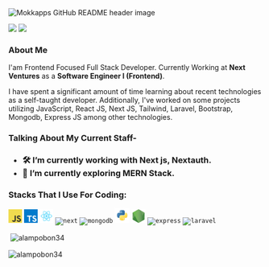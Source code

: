 <img src="https://i.ibb.co/1ZtKm7f/header.png" alt="Mokkapps GitHub README header image">

<p>
<a href="https://www.linkedin.com/in/alam-430103174"><img src="https://img.shields.io/badge/linkedin-%230077B5.svg?&style=for-the-badge&logo=linkedin&logoColor=white" height=25></a>
<a href="https://www.youtube.com/@alampobon6190"><img src="https://img.shields.io/badge/youtube-%2312100E.svg?&style=for-the-badge&logo=youtube&logoColor=white" height=25></a>
</p>
<h3>About Me</h3>
<p>I'am Frontend Focused Full Stack Developer. Currently Working at <strong>Next Ventures</strong> as a <strong>Software Engineer I (Frontend)</strong>.</p>
<p>I have spent a significant amount of time learning about recent technologies as a self-taught developer. Additionally, I've worked on some projects utilizing JavaScript, React JS, Next JS, Tailwind, Laravel, Bootstrap, Mongodb, Express JS among other technologies.</p>

<h3>Talking About My Current Staff-<h3>

<ul>
    <li>🛠   I’m currently working with Next js, Nextauth.</li>
    <li>🚀   I’m currently exploring MERN Stack.</li>
</ul>

### Stacks That I Use For Coding:

<code><img height="27" src="https://raw.githubusercontent.com/github/explore/80688e429a7d4ef2fca1e82350fe8e3517d3494d/topics/javascript/javascript.png" alt="javascript"></code>
<code><img height="27" src="https://raw.githubusercontent.com/github/explore/80688e429a7d4ef2fca1e82350fe8e3517d3494d/topics/typescript/typescript.png" alt="typescript"></code>
<code><img height="27" src="https://raw.githubusercontent.com/github/explore/80688e429a7d4ef2fca1e82350fe8e3517d3494d/topics/react/react.png" alt="react"></code>
<code><img height="27" src="https://static-00.iconduck.com/assets.00/nextjs-icon-2048x1234-pqycciiu.png" alt="next"></code>
<code><img height="27" src="https://encrypted-tbn0.gstatic.com/images?q=tbn%3AANd9GcSTTzPAw-55ssm1Im594xYZ9eRQu2JylrkYLg&usqp=CAU" alt="mongodb"></code>
<code><img height="30" src="https://raw.githubusercontent.com/github/explore/80688e429a7d4ef2fca1e82350fe8e3517d3494d/topics/python/python.png" alt="python"></code>
<code><img height="27" src="https://raw.githubusercontent.com/github/explore/80688e429a7d4ef2fca1e82350fe8e3517d3494d/topics/nodejs/nodejs.png" alt="nodejs"></code>
<code><img height="27" src="https://cdn.icon-icons.com/icons2/2699/PNG/512/expressjs_logo_icon_169185.png" alt="express"></code>
<code><img height="27" src="https://encrypted-tbn0.gstatic.com/images?q=tbn:ANd9GcTdwFUT2BE7A-iOHyeSOMofREoYlmPTJFqmWw&s" alt="laravel"></code></code>

<p>&nbsp;<img align="center" src="https://github-readme-stats.vercel.app/api?username=alampobon34&show_icons=true&locale=en" alt="alampobon34" /></p>

<p><img align="center" src="https://github-readme-streak-stats.herokuapp.com/?user=alampobon34&" alt="alampobon34" /></p>
